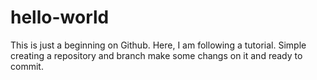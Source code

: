 # hello-world
This is just a beginning on Github. Here, I am following a tutorial. Simple creating a repository and branch make some changs on it and ready to commit.
